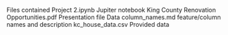 Files contained
Project 2.ipynb Jupiter notebook
King County Renovation Opportunities.pdf Presentation file
Data
  column_names.md feature/column names and description
  kc_house_data.csv Provided data
